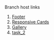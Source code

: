 Branch host links
1. [Footer](https://umic-footer.netlify.app/)
2. [Responsive Cards](https://umic-cards.netlify.app)
3. [Gallery](umic-gallery.netlify.app)
4. [task_2](umic-task-2.netlify.app)
